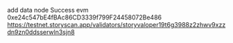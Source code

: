 add data node Success
evm 0xe24c547bE4fBAc86CD3339f799F24458072Be486
https://testnet.storyscan.app/validators/storyvaloper19t6g3988z2zhwv9xzzdn9zn0ddsserwln3sjn8


